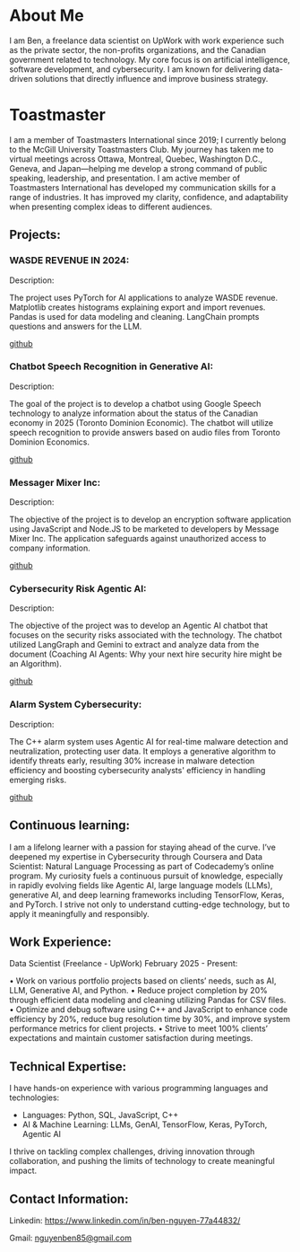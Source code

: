 # About Me

I am Ben, a freelance data scientist on UpWork with work experience such as the private sector, the non-profits organizations, and the Canadian government related to technology. My core focus is on artificial intelligence, software development, and cybersecurity. I am known for delivering data-driven solutions that directly influence and improve business strategy.

# Toastmaster

I am a member of Toastmasters International since 2019; I currently belong to the McGill University Toastmasters Club. My journey has taken me to virtual meetings across Ottawa, Montreal, Quebec, Washington D.C., Geneva, and Japan—helping me develop a strong command of public speaking, leadership, and presentation. I am active member of Toastmasters International has developed my communication skills for a range of industries. It has improved my clarity, confidence, and adaptability when presenting complex ideas to different audiences.

## Projects:

### WASDE REVENUE IN 2024:

Description:

The project uses PyTorch for AI applications to analyze WASDE revenue. Matplotlib creates histograms explaining export and import revenues. Pandas is used for data       modeling and cleaning. LangChain prompts questions and answers for the LLM.

[github](https://github.com/ben854719/WASDE-Revenue-in-2024)

### Chatbot Speech Recognition in Generative AI:

Description:

The goal of the project is to develop a chatbot using Google Speech technology to analyze information about the status of the Canadian economy in 2025 (Toronto Dominion Economic). The chatbot will utilize speech recognition to provide answers based on audio files from Toronto Dominion Economics.

[github](https://github.com/ben854719/Chatbot-Speech-Recognition-in-Generative-AI)

### Messager Mixer Inc:

Description:

The objective of the project is to develop an encryption software application using JavaScript and Node.JS to be marketed to developers by Message Mixer Inc. The application safeguards against unauthorized access to company information.

[github](https://github.com/ben854719/Messager-Mixer-Inc)

### Cybersecurity Risk Agentic AI:

Description:

The objective of the project was to develop an Agentic AI chatbot that focuses on the security risks associated with the technology. The chatbot utilized LangGraph and Gemini to extract and analyze data from the document (Coaching AI Agents: Why your next hire security hire might be an Algorithm).

[github](https://github.com/ben854719/Cybersecurity-Risk-Agentic-AI)

### Alarm System Cybersecurity:

Description:

The C++ alarm system uses Agentic AI for real-time malware detection and neutralization, protecting user data. It employs a generative algorithm to identify threats early, resulting 30% increase in malware detection efficiency and boosting cybersecurity analysts' efficiency in handling emerging risks.

[github](https://github.com/ben854719/Alarm-System_Cybersecurity)

## Continuous learning:

I am a lifelong learner with a passion for staying ahead of the curve. I’ve deepened my expertise in Cybersecurity through Coursera and Data Scientist: Natural Language Processing as part of Codecademy’s online program. My curiosity fuels a continuous pursuit of knowledge, especially in rapidly evolving fields like Agentic AI, large language models (LLMs), generative AI, and deep learning frameworks including TensorFlow, Keras, and PyTorch. I strive not only to understand cutting-edge technology, but to apply it meaningfully and responsibly.

## Work Experience:

Data Scientist (Freelance - UpWork) 
February 2025 -  Present:

•	Work on various portfolio projects based on clients’ needs, such as AI, LLM, Generative AI, and Python.
•	Reduce project completion by 20% through efficient data modeling and cleaning utilizing Pandas for CSV files.
•	Optimize and debug software using C++ and JavaScript to enhance code efficiency by 20%, reduce bug resolution time by
  30%, and improve system performance metrics for client projects.
•	Strive to meet 100% clients’ expectations and maintain customer satisfaction during meetings.

## Technical Expertise:

I have hands-on experience with various programming languages and technologies:
- Languages: Python, SQL, JavaScript, C++
- AI & Machine Learning: LLMs, GenAI, TensorFlow, Keras, PyTorch, Agentic AI

I thrive on tackling complex challenges, driving innovation through collaboration, and pushing the limits of technology to create meaningful impact.

## Contact Information:

Linkedin: https://www.linkedin.com/in/ben-nguyen-77a44832/

Gmail: nguyenben85@gmail.com





